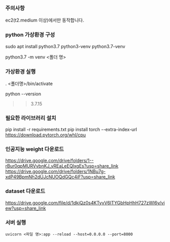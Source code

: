 ### 주의사항
ec2(t2.medium 이상)에서만 동작합니다. 

### python 가상환경 구성
sudo apt install python3.7 python3-venv python3.7-venv

python3.7 -m venv <폴더 명>

### 가상환경 실행
. <폴더명>/bin/activate

python --version
>> 3.7.15

### 필요한 라이브러리 설치

pip install -r requirements.txt
pip install torch --extra-index-url https://download.pytorch.org/whl/cpu
 
### 인공지능 weight 다운로드
https://drive.google.com/drive/folders/1--rBur0qpMURVvbnKJ_yREaLeEQlxgEs?usp=share_link
https://drive.google.com/drive/folders/1NBu7g-xdP49BpmNh2dUJcNUOQdGQc4iF?usp=share_link

### dataset 다운로드
https://drive.google.com/file/d/1dkiQz0s4KTyvV6lTYGbHpHhH727zWI6y/view?usp=share_link


### 서버 실행
```
uvicorn <파일 명>:app --reload --host=0.0.0.0 --port=8000
```
